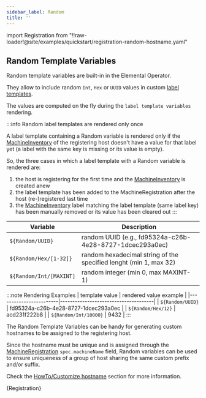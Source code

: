 ```yaml
---
sidebar_label: Random
title: ''
---
```


import Registration from "!!raw-loader!@site/examples/quickstart/registration-random-hostname.yaml"

## Random Template Variables

Random template variables are built-in in the Elemental Operator.

They allow to include random `Int`, `Hex` or `UUID` values in custom [label templates](label-templates).

The values are computed on the fly during the `label template variables` rendering.

:::info Random label templates are rendered only once

A label template containing a Random variable is rendered only if the
[MachineInventory](machineinventory-reference) of the registering
host doesn't have a value for that label yet (a label with the same key is missing or its value is empty).

So, the three cases in which a label template with a Random variable is rendered are:
1. the host is registering for the first time and the [MachineInventory](machineinventory-reference) is created anew
2. the label template has been added to the MachineRegistration after the host (re-)registered last time
3. the [MachineInventory](machineinventory-reference) label matching the label template (same label key) has been manually removed
or its value has been cleared out
:::

| Variable                                 | Description                                                           |
| ---------------------------------------- | --------------------------------------------------------------------- |
| `${Random/UUID}`                         | random UUID (e.g., fd95324a-c26b-4e28-8727-1dcec293a0ec)              |
| `${Random/Hex/[1-32]}`                   | random hexadecimal string of the specified lenght (min 1, max 32)     |
| `${Random/Int/[MAXINT]`                  | random integer (min 0, max MAXINT-1)                                  |


:::note Rendering Examples
| template value         | rendered value example               |
|------------------------|--------------------------------------|
| `${Random/UUID}`      | fd95324a-c26b-4e28-8727-1dcec293a0ec |
| `${Random/Hex/12}`    | acd231f222b8                         |
| `${Random/Int/10000}` | 9432                                 |
:::

The Random Template Variables can be handy for generating custom hostnames to be assigned to the registering host.

Since the hostname must be unique and is assigned through the
[MachineRegistration](machineregistration-reference) `spec.machineName` field, Random variables can be used
to ensure uniqueness of a group of host sharing the same custom prefix and/or suffix.

Check the [HowTo/Customize hostname](hostname) section for more information.

<CodeBlock language="yaml" title="registration example Random template variables" showLineNumbers>{Registration}</CodeBlock>